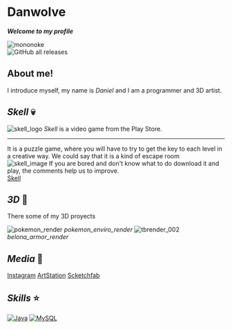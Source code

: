 # Danwolve
***Welcome to my profile***

![mononoke](https://i.pinimg.com/originals/45/b0/9a/45b09afcf4097ac02dc5c3b2a063baa6.gif "Mononoke") 
</br>
![GitHub all releases](https://img.shields.io/github/downloads/Danwolve98/Danwolve98/total?label=GitHub&style=social)

## About me!
I introduce myself, my name is *Daniel* and I am a programmer and 3D artist.
</br>

## *Skell* :skull:
![skell_logo](https://play-lh.googleusercontent.com/_aGYdSvxjKGE3LceB32jYhon4ftw2hIllUMrmOPg7jdLp_ekGrOfY4gKApciMI6Lcw=s180-rw "Skell_logo")
*Skell* is a video game from the Play Store.
___
It is a puzzle game, where you will have to try to get the key to each level in a creative way. We could say that it is a kind of escape room
</br>
![skell_image](https://play-lh.googleusercontent.com/JffrvoEHx8nJHnYv_i4T1rGwrwKEuE7zfFtp1gxXJjE2uEwl39mVYZeGhuI2EJggTHg=w1880-h939-rw "Skell_image")
If you are bored and don't know what to do download it and play, the comments help us to improve.
</br>
[Skell](https://play.google.com/store/apps/details?id=com.GamePack.Skell&gl=ES "Skell")

## *3D* 🎨
There some of my 3D proyects
</br>

![pokemon_render](https://user-images.githubusercontent.com/100760981/167018066-24c9744a-b48a-4612-b7c0-0ea45ec5ce37.jpg "Pokemon_enviro")
*pokemon_enviro_render*
![tbrender_002](https://user-images.githubusercontent.com/100760981/167016216-2eefd1b0-b7e4-4336-ba6d-c2bc2beaf965.png "Belona_armor") 
*belona_armor_render*

## *Media* 📱
[Instagram](https://www.instagram.com/danwolve3d/)
[ArtStation](https://www.artstation.com/danwolve)
[Scketchfab](https://sketchfab.com/Danwolve)

## *Skills* ⭐
[![Java](https://img.shields.io/badge/Java-007396?style=for-the-badge&logo=java&logoColor=white&labelColor=101010)]()
[![MySQL](https://img.shields.io/badge/MySQL-4479A1?style=for-the-badge&logo=mysql&logoColor=white&labelColor=101010)]()
</br>
